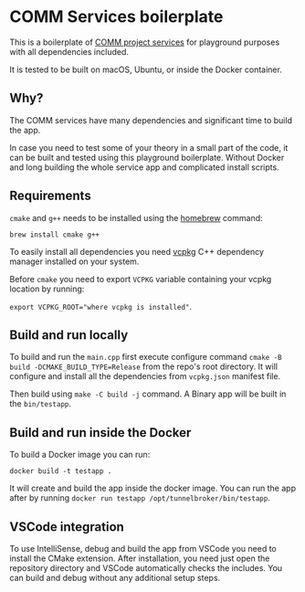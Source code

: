 # COMM Services boilerplate

This is a boilerplate of [COMM project services](https://github.com/CommE2E/comm/tree/master/services)
for playground purposes with all dependencies included.

It is tested to be built on macOS, Ubuntu, or inside the Docker container.

## Why?

The COMM services have many dependencies and significant time to build the app.

In case you need to test some of your theory in a small part of the code, it can be built
and tested using this playground boilerplate. Without Docker and long building the whole service app
and complicated install scripts.

## Requirements

`cmake` and `g++` needs to be installed using the [homebrew](https://brew.sh/) command:

`brew install cmake g++`

To easily install all dependencies you need [vcpkg](https://vcpkg.io/) C++ dependency
manager installed on your system.

Before `cmake` you need to export `VCPKG` variable containing your vcpkg location by running:

`export VCPKG_ROOT="where vcpkg is installed"`.

## Build and run locally

To build and run the `main.cpp` first execute configure command
`cmake -B build -DCMAKE_BUILD_TYPE=Release` from the repo's root directory.
It will configure and install all the dependencies from `vcpkg.json` manifest file.

Then build using `make -C build -j` command.
A Binary app will be built in the `bin/testapp`.

## Build and run inside the Docker

To build a Docker image you can run:

`docker build -t testapp .`

It will create and build the app inside the docker image. You can run the app after by
running `docker run testapp /opt/tunnelbroker/bin/testapp`.

## VSCode integration

To use IntelliSense, debug and build the app from VSCode you need to install the CMake
extension. After installation, you need just open the repository directory and VSCode
automatically checks the includes.
You can build and debug without any additional setup steps.
